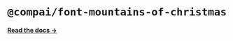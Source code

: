 # `@compai/font-mountains-of-christmas`

[**Read the docs &rarr;**](https://components.ai/docs/typefaces/mountains-of-christmas)
